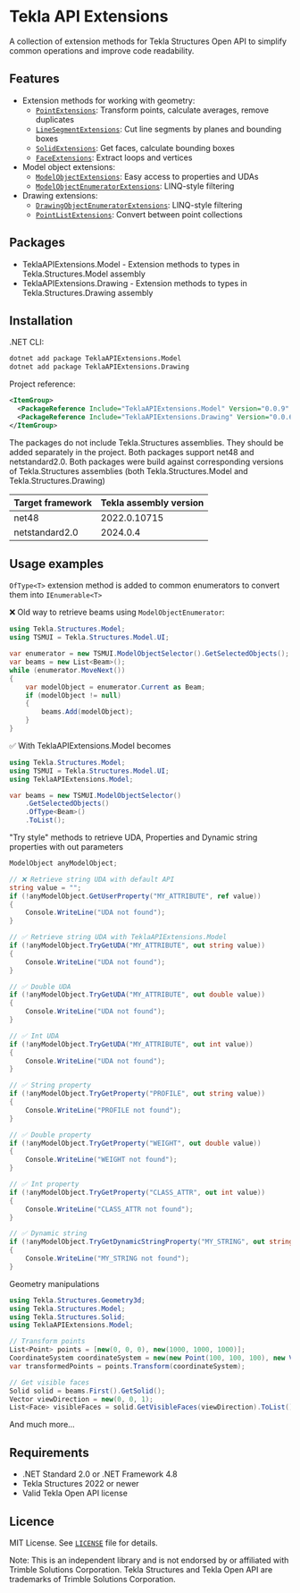 # Tekla API Extensions

A collection of extension methods for Tekla Structures Open API to simplify common operations and improve code readability.

## Features

- Extension methods for working with geometry:
  - [`PointExtensions`](src/TeklaAPIExtensions.Model/PointExtensions.cs): Transform points, calculate averages, remove duplicates
  - [`LineSegmentExtensions`](src/TeklaAPIExtensions.Model/LineSegmentExtensions.cs): Cut line segments by planes and bounding boxes
  - [`SolidExtensions`](src/TeklaAPIExtensions.Model/SolidExtensions.cs): Get faces, calculate bounding boxes
  - [`FaceExtensions`](src/TeklaAPIExtensions.Model/FaceExtensions.cs): Extract loops and vertices
- Model object extensions:
  - [`ModelObjectExtensions`](src/TeklaAPIExtensions.Model/ModelObjectExtensions.cs): Easy access to properties and UDAs
  - [`ModelObjectEnumeratorExtensions`](src/TeklaAPIExtensions.Model/ModelObjectEnumeratorExtensions.cs): LINQ-style filtering
- Drawing extensions:
  - [`DrawingObjectEnumeratorExtensions`](src/TeklaAPIExtensions.Drawing/DrawingObjectEnumeratorExtensions.cs): LINQ-style filtering
  - [`PointListExtensions`](src/TeklaAPIExtensions.Drawing/PointListExtensions.cs): Convert between point collections

## Packages

- TeklaAPIExtensions.Model - Extension methods to types in Tekla.Structures.Model assembly
- TeklaAPIExtensions.Drawing - Extension methods to types in Tekla.Structures.Drawing assembly

## Installation

.NET CLI:

```sh
dotnet add package TeklaAPIExtensions.Model
dotnet add package TeklaAPIExtensions.Drawing
```

Project reference:
```xml
<ItemGroup>
  <PackageReference Include="TeklaAPIExtensions.Model" Version="0.0.9" />
  <PackageReference Include="TeklaAPIExtensions.Drawing" Version="0.0.6" />
</ItemGroup>
```

The packages do not include Tekla.Structures assemblies. They should be added separately in the project. Both packages support net48 and netstandard2.0. Both packages were build against corresponding versions of Tekla.Structures assemblies (both Tekla.Structures.Model and Tekla.Structures.Drawing)

|Target framework | Tekla assembly version |
|---|---|
|net48 | 2022.0.10715 |
|netstandard2.0 | 2024.0.4 |

## Usage examples

<code>OfType\<T></code> extension method is added to common enumerators to convert them into <code>IEnumerable\<T></code>

❌ Old way to retrieve beams using <code>ModelObjectEnumerator</code>:

```c#
using Tekla.Structures.Model;
using TSMUI = Tekla.Structures.Model.UI;

var enumerator = new TSMUI.ModelObjectSelector().GetSelectedObjects();
var beams = new List<Beam>();
while (enumerator.MoveNext())
{
    var modelObject = enumerator.Current as Beam;
    if (modelObject != null)
    {
        beams.Add(modelObject);
    }
}
```

✅ With TeklaAPIExtensions.Model becomes

```c#
using Tekla.Structures.Model;
using TSMUI = Tekla.Structures.Model.UI;
using TeklaAPIExtensions.Model;

var beams = new TSMUI.ModelObjectSelector()
    .GetSelectedObjects()
    .OfType<Beam>()
    .ToList();
```

"Try style" methods to retrieve UDA, Properties and Dynamic string properties with out parameters

```c#
ModelObject anyModelObject;

// ❌ Retrieve string UDA with default API
string value = "";
if (!anyModelObject.GetUserProperty("MY_ATTRIBUTE", ref value))
{
    Console.WriteLine("UDA not found");
}

// ✅ Retrieve string UDA with TeklaAPIExtensions.Model
if (!anyModelObject.TryGetUDA("MY_ATTRIBUTE", out string value))
{
    Console.WriteLine("UDA not found");
}

// ✅ Double UDA
if (!anyModelObject.TryGetUDA("MY_ATTRIBUTE", out double value))
{
    Console.WriteLine("UDA not found");
}

// ✅ Int UDA
if (!anyModelObject.TryGetUDA("MY_ATTRIBUTE", out int value))
{
    Console.WriteLine("UDA not found");
}

// ✅ String property
if (!anyModelObject.TryGetProperty("PROFILE", out string value))
{
    Console.WriteLine("PROFILE not found");
}

// ✅ Double property
if (!anyModelObject.TryGetProperty("WEIGHT", out double value))
{
    Console.WriteLine("WEIGHT not found");
}

// ✅ Int property
if (!anyModelObject.TryGetProperty("CLASS_ATTR", out int value))
{
    Console.WriteLine("CLASS_ATTR not found");
}

// ✅ Dynamic string
if (!anyModelObject.TryGetDynamicStringProperty("MY_STRING", out string value))
{
    Console.WriteLine("MY_STRING not found");
}
```

Geometry manipulations

```c#
using Tekla.Structures.Geometry3d;
using Tekla.Structures.Model;
using Tekla.Structures.Solid;
using TeklaAPIExtensions.Model;

// Transform points
List<Point> points = [new(0, 0, 0), new(1000, 1000, 1000)];
CoordinateSystem coordinateSystem = new(new Point(100, 100, 100), new Vector(1, 0, 0), new Vector(0, 1, 0));
var transformedPoints = points.Transform(coordinateSystem);

// Get visible faces
Solid solid = beams.First().GetSolid();
Vector viewDirection = new(0, 0, 1);
List<Face> visibleFaces = solid.GetVisibleFaces(viewDirection).ToList();
```

And much more...

## Requirements

- .NET Standard 2.0 or .NET Framework 4.8
- Tekla Structures 2022 or newer
- Valid Tekla Open API license
  
## Licence

MIT License. See [`LICENSE`](LICENSE) file for details.

Note: This is an independent library and is not endorsed by or affiliated with Trimble Solutions Corporation. Tekla Structures and Tekla Open API are trademarks of Trimble Solutions Corporation.
